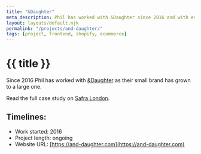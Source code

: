 ```yaml
---
title: "&Daughter"
meta_description: Phil has worked with &Daughter since 2016 and with every iteration of their ecommerce website, we have always tried to ensure it is as accessible as possible.
layout: layouts/default.njk
permalink: "/projects/and-daughter/"
tags: [project, frontend, shopify, ecommerce]
---
```


# {{ title }}

Since 2016 Phil has worked with [&Daughter](https://and-daughter.com) as their small brand has grown to a large one.

Read the full case study on [Safra London](https://www.safralondon.com/work/and-daughter/).

## Timelines:

- Work started: 2016
- Project length: ongoing
- Website URL: [https://and-daughter.com](https://and-daughter.com)
